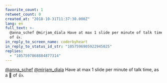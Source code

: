```yaml
---
favorite_count: 1
retweet_count: 0
created_at: "2018-10-31T11:37:30.000Z"
lang: en
full_text: >-
  @anna_schef @mirjam_diala Have at max 1 slide per minute of talk time, as a 📏
  of 👍.
in_reply_to_screen_name: coderbyheart
in_reply_to_status_id_str: "1057596905922945025"
replies:
  - "1057597868884877314"
---
```


[@anna_schef](https://twitter.com/anna_schef)
[@mirjam_diala](https://twitter.com/mirjam_diala) Have at max 1 slide per minute
of talk time, as a 📏 of 👍.

